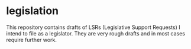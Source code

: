 # legislation
This repository contains drafts of LSRs (Legislative Support Requests) I
intend to file as a legislator. They are very rough drafts and in most cases
require further work.
